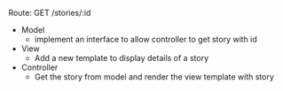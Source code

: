 Route: GET /stories/:id
 - Model
	 - implement an interface to allow controller to get story with id 
- View
	- Add a new template to display details of a story 
- Controller
	- Get the story from model and render the view template with story 
